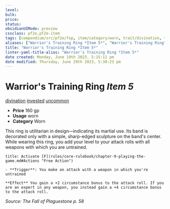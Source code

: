 ```yaml
---
level:
bulk:
price:
status:
obsidianUIMode: preview
cssclass: pf2e,pf2e-item
tags: [compendium/src/pf2e/fop, item/category/worn, trait/divination, trait/invested, trait/uncommon]
aliases: ["Warrior's Training Ring *Item 5*", "Warrior's Training Ring"]
title: "Warrior's Training Ring *Item 5*"
linter-yaml-title-alias: "Warrior's Training Ring *Item 5*"
date created: Monday, June 19th 2023, 5:15:11 pm
date modified: Thursday, June 29th 2023, 5:30:23 pm
---
```


# Warrior's Training Ring *Item 5*

[divination](rules/traits/divination.md) [invested](rules/traits/invested.md) [uncommon](rules/traits/uncommon.md)  

- **Price** 160 gp
- **Usage** worn
- **Category** Worn

This ring is utilitarian in design—indicating its martial use. Its band is decorated only with a simple, sharp-edged sculpture on the band's center. While wearing this ring, you add your level to your attack rolls with all weapons with which you are untrained.

```ad-embed-ability
title: Activate [F](rules/core-rulebook/chapter-9-playing-the-game.md#Actions "Free Action")

- **Trigger**: You make an attack with a weapon in which you're untrained

**Effect** You gain a +2 circumstance bonus to the attack roll. If you are an expert in any weapon, you instead gain a +4 circumstance bonus to the attack roll.
```

*Source: The Fall of Plaguestone p. 58*
